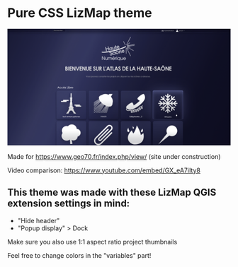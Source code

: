 # Pure CSS LizMap theme 

![preview](https://github.com/Erwan-Vinot/lizmap-theme/blob/main/preview.png?raw=true)

Made for https://www.geo70.fr/index.php/view/ (site under construction)

Video comparison: https://www.youtube.com/embed/GX_eA7iIty8

This theme was made with these LizMap QGIS extension settings in mind:
-
- "Hide header"
- "Popup display" > Dock

Make sure you also use 1:1 aspect ratio project thumbnails

Feel free to change colors in the "variables" part!
